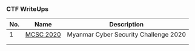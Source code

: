 ### CTF WriteUps

| No. | Name | Description |
| --- | --- | --- |
| 1 | [MCSC 2020](./mcsc2020) | Myanmar Cyber Security Challenge 2020 |
|  |  |  |
|  |  |  |